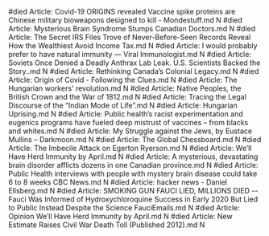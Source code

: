 #died
Article: Covid-19 ORIGINS revealed Vaccine spike proteins are Chinese military bioweapons designed to kill - Mondestuff.md N
#died
Article: Mysterious Brain Syndrome Stumps Canadian Doctors.md N
#died
Article: The Secret IRS Files Trove of Never-Before-Seen Records Reveal How the Wealthiest Avoid Income Tax.md N
#died
Article: I would probably prefer to have natural immunity — Viral Immunologist.md N
#died
Article: Soviets Once Denied a Deadly Anthrax Lab Leak. U.S. Scientists Backed the Story..md N
#died
Article: Rethinking Canada’s Colonial Legacy.md N
#died
Article: Origin of Covid - Following the Clues.md N
#died
Article: The Hungarian workers' revolution.md N
#died
Article: Native Peoples, the British Crown and the War of 1812.md N
#died
Article: Tracing the Legal Discourse of the “Indian Mode of Life”.md N
#died
Article: Hungarian Uprising.md N
#died
Article: Public health’s racist experimentation and eugenics programs have fueled deep mistrust of vaccines – from blacks and whites.md N
#died
Article: My Struggle against the Jews, by Eustace Mullins – Darkmoon.md N
#died
Article: The Global Chessboard.md N
#died
Article: The Imbecile Attack on Egerton Ryerson.md N
#died
Article: We’ll Have Herd Immunity by April.md N
#died
Article: A mysterious, devastating brain disorder afflicts dozens in one Canadian province.md N
#died
Article: Public Health interviews with people with mystery brain disease could take 6 to 8 weeks  CBC News.md N
#died
Article: hacker news - Daniel Ellsberg.md N
#died
Article: SMOKING GUN FAUCI LIED, MILLIONS DIED -- Fauci Was Informed of Hydroxychloroquine Success in Early 2020 But Lied to Public Instead Despite the Science FauciEmails.md N
#died
Article: Opinion  We’ll Have Herd Immunity by April.md N
#died
Article: New Estimate Raises Civil War Death Toll (Published 2012).md N
